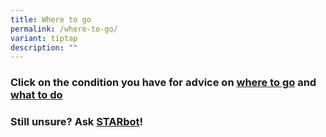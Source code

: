 ```yaml
---
title: Where to go
permalink: /where-to-go/
variant: tiptap
description: ""
---
```

<h3>Click on the condition you have for advice on <u>where to go</u> and <u>what to do</u></h3>
<h3></h3>
<h3>Still unsure? Ask <a href="https://adm.vica.gov.sg/sharing/starbot-1udmxx" rel="noopener nofollow" target="_blank">STARbot</a>!</h3>
<p></p>
<p></p>